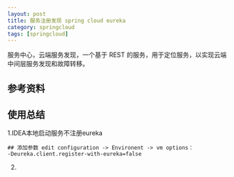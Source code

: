 ```yaml
---
layout: post
title: 服务注册发现 spring cloud eureka 
category: springcloud
tags: [springcloud]
---
```


服务中心，云端服务发现，一个基于 REST 的服务，用于定位服务，以实现云端中间层服务发现和故障转移。

## 参考资料


## 使用总结
1.IDEA本地启动服务不注册eureka  
````
## 添加参数 edit configuration -> Environent -> vm options：
-Deureka.client.register-with-eureka=false
````

2.

